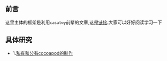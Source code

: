 ## 前言

这里主体的框架是利用`casatwy`前辈的文章,这是[链接](https://casatwy.com/iosying-yong-jia-gou-tan-kai-pian.html).大家可以好好阅读学习一下

## 具体研究

- 1.[私有和公有cocoapod的制作](https://github.com/RPGLiker/StudyBlog/blob/master/%E5%AD%A6%E4%B9%A0%E7%AC%94%E8%AE%B0/iOS/%E7%BB%84%E4%BB%B6%E5%8C%96%E5%AD%A6%E4%B9%A0/1.%E7%A7%81%E6%9C%89%E5%92%8C%E5%85%AC%E6%9C%89cocoapods%E7%9A%84%E5%88%B6%E4%BD%9C.md)